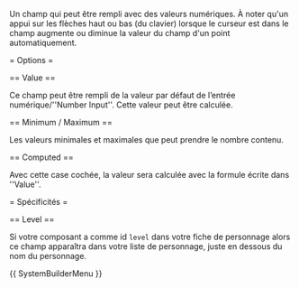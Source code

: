 Un champ qui peut être rempli avec des valeurs numériques. À noter qu'un appui sur les flèches haut ou bas (du clavier) lorsque le curseur est dans le champ augmente ou diminue la valeur du champ d'un point automatiquement.

= Options =

== Value ==

Ce champ peut être rempli de la valeur par défaut de l’entrée numérique/''Number Input''. Cette valeur peut être calculée.

== Minimum / Maximum ==

Les valeurs minimales et maximales que peut prendre le nombre contenu.

== Computed ==

Avec cette case cochée, la valeur sera calculée avec la formule écrite dans ''Value''.

= Spécificités =

== Level ==

Si votre composant a comme id <code>level</code> dans votre fiche de personnage alors ce champ apparaîtra dans votre liste de personnage, juste en dessous du nom du personnage.

{{ SystemBuilderMenu }}